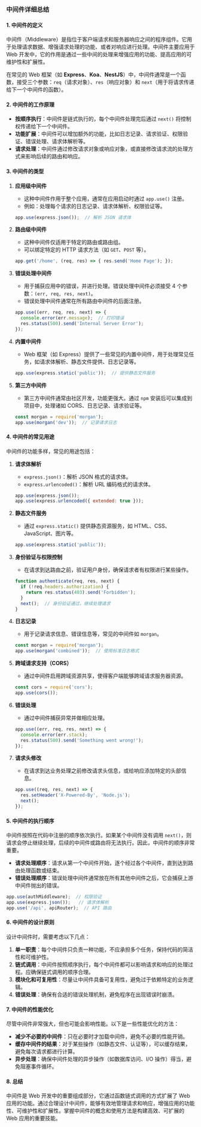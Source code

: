 ### 中间件详细总结

#### 1. **中间件的定义**

中间件（Middleware）是指位于客户端请求和服务器响应之间的程序组件。它用于处理请求数据、增强请求处理的功能、或者对响应进行处理。中间件主要应用于 Web 开发中，它的作用是通过一些中间的处理来增强应用的功能、提高应用的可维护性和扩展性。

在常见的 Web 框架（如 **Express**、**Koa**、**NestJS**）中，中间件通常是一个函数，接受三个参数：`req`（请求对象）、`res`（响应对象）和 `next`（用于将请求传递给下一个中间件的函数）。

#### 2. **中间件的工作原理**

- **按顺序执行**：中间件是链式执行的，每个中间件处理完后通过 `next()` 将控制权传递给下一个中间件。
- **功能扩展**：中间件可以增加额外的功能，比如日志记录、请求验证、权限验证、错误处理、请求体解析等。
- **请求处理**：中间件通过修改请求对象或响应对象，或直接修改请求流的处理方式来影响后续的路由和响应。

#### 3. **中间件的类型**

1. **应用级中间件**

    - 这种中间件作用于整个应用，通常在应用启动时通过 `app.use()` 注册。
    - 例如：处理每个请求的日志记录、请求体解析、权限验证等。

    ```js
    app.use(express.json());  // 解析 JSON 请求体
    ```

2. **路由级中间件**

    - 这种中间件仅适用于特定的路由或路由组。
    - 可以绑定特定的 HTTP 请求方法（如 `GET`、`POST` 等）。

    ```js
    app.get('/home', (req, res) => { res.send('Home Page'); });
    ```

3. **错误处理中间件**

    - 用于捕获应用中的错误，并进行处理。错误处理中间件必须接受 4 个参数：`(err, req, res, next)`。
    - 错误处理中间件通常在所有路由中间件的后面注册。

    ```js
    app.use((err, req, res, next) => {
      console.error(err.message);  // 打印错误
      res.status(500).send('Internal Server Error');
    });
    ```

4. **内置中间件**

    - Web 框架（如 Express）提供了一些常见的内置中间件，用于处理常见任务，如请求体解析、静态文件提供、日志记录等。

    ```js
    app.use(express.static('public'));  // 提供静态文件服务
    ```

5. **第三方中间件**

    - 第三方中间件通常由社区开发，功能更强大。通过 `npm` 安装后可以集成到项目中，处理诸如 CORS、日志记录、请求验证等。

    ```js
    const morgan = require('morgan');
    app.use(morgan('dev'));  // 记录请求日志
    ```

#### 4. **中间件的常见用途**

中间件的功能多样，常见的用途包括：

1. **请求体解析**

    - `express.json()`：解析 JSON 格式的请求体。
    - `express.urlencoded()`：解析 URL 编码格式的请求体。

    ```js
    app.use(express.json());
    app.use(express.urlencoded({ extended: true }));
    ```

2. **静态文件服务**

    - 通过 `express.static()` 提供静态资源服务，如 HTML、CSS、JavaScript、图片等。

    ```js
    app.use(express.static('public'));
    ```

3. **身份验证与权限控制**

    - 在请求到达路由之前，验证用户身份，确保请求者有权限进行某些操作。

    ```js
    function authenticate(req, res, next) {
      if (!req.headers.authorization) {
        return res.status(403).send('Forbidden');
      }
      next();  // 身份验证通过，继续处理请求
    }
    ```

4. **日志记录**

    - 用于记录请求信息、错误信息等，常见的中间件如 `morgan`。

    ```js
    const morgan = require('morgan');
    app.use(morgan('combined'));  // 使用标准日志格式
    ```

5. **跨域请求支持（CORS）**

    - 通过中间件启用跨域资源共享，使得客户端能够跨域请求服务器资源。

    ```js
    const cors = require('cors');
    app.use(cors());
    ```

6. **错误处理**

    - 通过中间件捕获异常并做相应处理。

    ```js
    app.use((err, req, res, next) => {
      console.error(err.stack);
      res.status(500).send('Something went wrong!');
    });
    ```

7. **请求头修改**

    - 在请求到达业务处理之前修改请求头信息，或给响应添加特定的头部信息。

    ```js
    app.use((req, res, next) => {
      res.setHeader('X-Powered-By', 'Node.js');
      next();
    });
    ```

#### 5. **中间件的执行顺序**

中间件按照在代码中注册的顺序依次执行。如果某个中间件没有调用 `next()`，则请求会停止继续处理，后续的中间件或路由将无法执行。因此，中间件的顺序非常重要。

- **请求处理顺序**：请求从第一个中间件开始，逐个经过各个中间件，直到达到路由处理函数或结束。
- **错误处理顺序**：错误处理中间件通常放在所有其他中间件之后，它会捕获上游中间件抛出的错误。

```js
app.use(authMiddleware);  // 权限验证
app.use(express.json());   // 请求体解析
app.use('/api', apiRouter);  // API 路由
```

#### 6. **中间件的设计原则**

设计中间件时，需要考虑以下几点：

1. **单一职责**：每个中间件只负责一种功能，不应承担多个任务，保持代码的简洁性和可维护性。
2. **链式调用**：中间件按照顺序执行，每个中间件都可以影响请求和响应的处理过程。应确保链式调用的顺序合理。
3. **模块化和可复用性**：尽量让中间件具备可复用性，避免过于依赖特定的业务逻辑。
4. **错误处理**：确保有合适的错误处理机制，避免程序在出现错误时崩溃。

#### 7. **中间件的性能优化**

尽管中间件非常强大，但也可能会影响性能。以下是一些性能优化的方法：

- **减少不必要的中间件**：只在必要时才加载中间件，避免不必要的性能开销。
- **缓存中间件的结果**：对于某些操作（如静态文件、认证等），可以缓存结果，避免每次请求都进行计算。
- **异步处理**：确保中间件处理的异步操作（如数据库访问、I/O 操作）得当，避免阻塞事件循环。

#### 8. **总结**

中间件是 Web 开发中的重要组成部分，它通过函数链式调用的方式扩展了 Web 应用的功能。通过合理设计中间件，能够有效地管理请求和响应，增强应用的功能性、可维护性和扩展性。掌握中间件的概念和使用方法是构建高效、可扩展的 Web 应用的重要技能。
